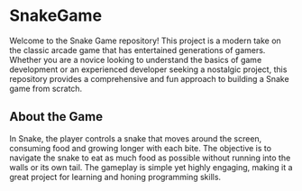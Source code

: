 # SnakeGame
Welcome to the Snake Game repository! This project is a modern take on the classic arcade game that has entertained generations of gamers. Whether you are a novice looking to understand the basics of game development or an experienced developer seeking a nostalgic project, this repository provides a comprehensive and fun approach to building a Snake game from scratch.

## About the Game
In Snake, the player controls a snake that moves around the screen, consuming food and growing longer with each bite. The objective is to navigate the snake to eat as much food as possible without running into the walls or its own tail. The gameplay is simple yet highly engaging, making it a great project for learning and honing programming skills.
